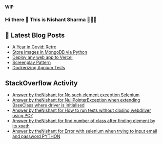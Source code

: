 #### WIP
### Hi there 👋  This is Nishant Sharma 🧑🏼‍🎤

## 📕 Latest Blog Posts
<!-- BLOG-POST-LIST:START -->
- [A Year in Covid: Retro](https://thenishant3.medium.com/a-year-in-covid-retro-632bf6cdf1c7?source=rss-97b0bdcd7e66------2)
- [Store images in MongoDB via Python](https://dev.to/thenishant/store-images-in-mongodb-via-python-2g73)
- [Deploy any web app to Vercel](https://dev.to/thenishant/deploy-any-web-app-to-vercel-1ka8)
- [Screenplay Pattern](https://medium.com/testvagrant/screenplay-pattern-3490c7f0c23c?source=rss-97b0bdcd7e66------2)
- [Dockerizing Appium Tests](https://medium.com/testvagrant/dockerizing-appium-tests-c9696809afec?source=rss-97b0bdcd7e66------2)
<!-- BLOG-POST-LIST:END -->


## StackOverflow Activity
<!-- STACKOVERFLOW:START -->
- [Answer by theNishant for No such element exception Selenium](https://stackoverflow.com/questions/68680789/no-such-element-exception-selenium/68681102#68681102)
- [Answer by theNishant for NullPointerException when extending BaseClass where driver is initialised](https://stackoverflow.com/questions/68663348/nullpointerexception-when-extending-baseclass-where-driver-is-initialised/68663541#68663541)
- [Answer by theNishant for How to run tests without closing webdriver using PO?](https://stackoverflow.com/questions/68594177/how-to-run-tests-without-closing-webdriver-using-po/68594833#68594833)
- [Answer by theNishant for find number of class after finding element by its xpath](https://stackoverflow.com/questions/68594272/find-number-of-class-after-finding-element-by-its-xpath/68594398#68594398)
- [Answer by theNishant for Error with selenium when trying to input email and password PYTHON](https://stackoverflow.com/questions/68590878/error-with-selenium-when-trying-to-input-email-and-password-python/68591096#68591096)
<!-- STACKOVERFLOW:END -->

